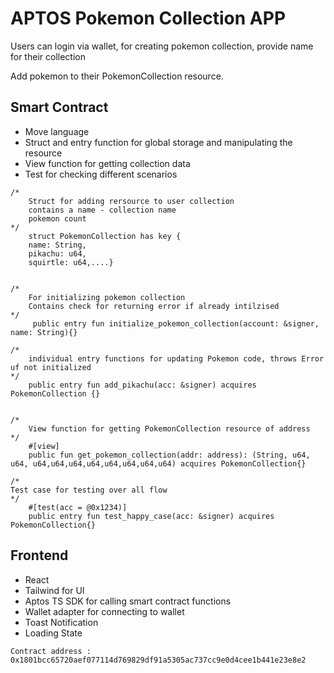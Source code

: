 # APTOS Pokemon Collection APP

Users can login via wallet, for creating pokemon collection, provide name for their collection

Add pokemon to their PokemonCollection resource.

## Smart Contract
- Move language
- Struct and entry function for global storage and manipulating the resource
- View function for getting collection data
- Test for checking different scenarios

```move
/*
    Struct for adding rersource to user collection
    contains a name - collection name
    pokemon count
*/
    struct PokemonCollection has key {
    name: String,
    pikachu: u64,
    squirtle: u64,....}


/*
    For initializing pokemon collection
    Contains check for returning error if already intilzised
*/
     public entry fun initialize_pokemon_collection(account: &signer, name: String){}

/*
    individual entry functions for updating Pokemon code, throws Error uf not initialized 
*/
    public entry fun add_pikachu(acc: &signer) acquires PokemonCollection {}


/*
    View function for getting PokemonCollection resource of address
*/
    #[view]
    public fun get_pokemon_collection(addr: address): (String, u64, u64, u64,u64,u64,u64,u64,u64,u64,u64) acquires PokemonCollection{}

/*
Test case for testing over all flow
*/
    #[test(acc = @0x1234)]
    public entry fun test_happy_case(acc: &signer) acquires PokemonCollection{}
```

## Frontend
- React
- Tailwind for UI
- Aptos TS SDK for calling smart contract functions
- Wallet adapter for connecting to wallet
- Toast Notification
- Loading State

`Contract address : 0x1801bcc65720aef077114d769829df91a5305ac737cc9e0d4cee1b441e23e8e2`
